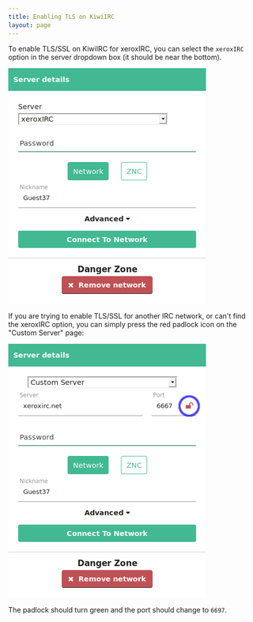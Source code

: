 ```yaml
---
title: Enabling TLS on KiwiIRC
layout: page
---
```


To enable TLS/SSL on KiwiIRC for xeroxIRC, you can select the `xeroxIRC` option
in the server dropdown box (it should be near the bottom).

![KiwiIRC "server details" screen](kiwiirc1.png)

If you are trying to enable TLS/SSL for another IRC network, or can't find the
xeroxIRC option, you can simply press the red padlock icon on the "Custom
Server" page:

![KiwiIRC "server details" screen](kiwiirc2.png)

The padlock should turn green and the port should change to `6697`.
